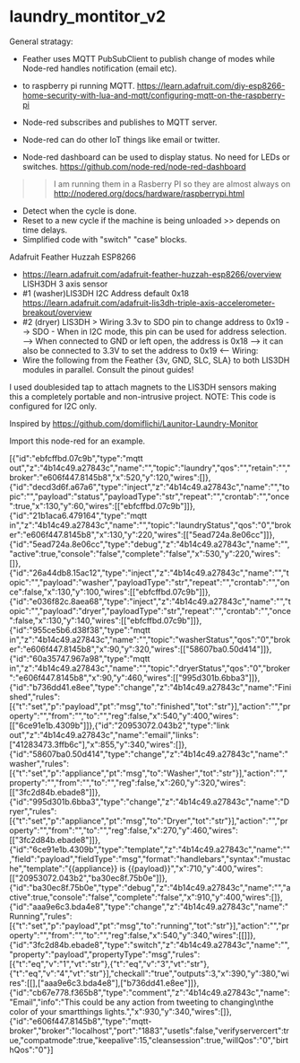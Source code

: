 # laundry_montitor_v2

General stratagy:
 * Feather uses MQTT PubSubClient to publish change of modes while Node-red handles notification (email etc).
 * to raspberry pi running MQTT.
https://learn.adafruit.com/diy-esp8266-home-security-with-lua-and-mqtt/configuring-mqtt-on-the-raspberry-pi

 * Node-red subscribes and publishes to MQTT server.
 * Node-red can do other IoT things like email or twitter.
 * Node-red dashboard can be used to display status.  No need for LEDs or switches.
https://github.com/node-red/node-red-dashboard

>> I am running them in a Rasberry PI so they are almost always on
http://nodered.org/docs/hardware/raspberrypi.html

* Detect when the cycle is done.
* Reset to a new cycle if the machine is being unloaded >> depends on time delays.
* Simplified code with "switch" "case" blocks.

Adafruit Feather Huzzah ESP8266
 * https://learn.adafruit.com/adafruit-feather-huzzah-esp8266/overview
LISH3DH 3 axis sensor
 * #1 (washer)LIS3DH I2C Address default 0x18
https://learn.adafruit.com/adafruit-lis3dh-triple-axis-accelerometer-breakout/overview
 * #2 (dryer) LIS3DH > Wiring 3.3v to SDO pin to change address to 0x19
 --> SDO - When in I2C mode, this pin can be used for address selection. 
 --> When connected to GND or left open, the address is 0x18
 --> it can also be connected to 3.3V to set the address to 0x19 <--
 Wiring:
 * Wire the following from the Feather {3v, GND, SLC, SLA} to both LIS3DH modules in parallel.
 Consult the pinout guides!

I used doublesided tap to attach magnets to the LIS3DH sensors making this a completely portable and non-intrusive project.
NOTE: This code is configured for I2C only.

Inspired by
https://github.com/domiflichi/Launitor-Laundry-Monitor

Import this node-red for an example.

[{"id":"ebfcffbd.07c9b","type":"mqtt out","z":"4b14c49.a27843c","name":"","topic":"laundry","qos":"","retain":"","broker":"e606f447.8145b8","x":520,"y":120,"wires":[]},{"id":"decd3d6f.a67a6","type":"inject","z":"4b14c49.a27843c","name":"","topic":"","payload":"status","payloadType":"str","repeat":"","crontab":"","once":true,"x":130,"y":60,"wires":[["ebfcffbd.07c9b"]]},{"id":"21b1aca6.479164","type":"mqtt in","z":"4b14c49.a27843c","name":"","topic":"laundryStatus","qos":"0","broker":"e606f447.8145b8","x":130,"y":220,"wires":[["5ead724a.8e06cc"]]},{"id":"5ead724a.8e06cc","type":"debug","z":"4b14c49.a27843c","name":"","active":true,"console":"false","complete":"false","x":530,"y":220,"wires":[]},{"id":"26a44db8.15ac12","type":"inject","z":"4b14c49.a27843c","name":"","topic":"","payload":"washer","payloadType":"str","repeat":"","crontab":"","once":false,"x":130,"y":100,"wires":[["ebfcffbd.07c9b"]]},{"id":"e036f82c.8aea68","type":"inject","z":"4b14c49.a27843c","name":"","topic":"","payload":"dryer","payloadType":"str","repeat":"","crontab":"","once":false,"x":130,"y":140,"wires":[["ebfcffbd.07c9b"]]},{"id":"955ce5b6.d38f38","type":"mqtt in","z":"4b14c49.a27843c","name":"","topic":"washerStatus","qos":"0","broker":"e606f447.8145b8","x":90,"y":320,"wires":[["58607ba0.50d414"]]},{"id":"60a35747.967a98","type":"mqtt in","z":"4b14c49.a27843c","name":"","topic":"dryerStatus","qos":"0","broker":"e606f447.8145b8","x":90,"y":460,"wires":[["995d301b.6bba3"]]},{"id":"b736dd41.e8ee","type":"change","z":"4b14c49.a27843c","name":"Finished","rules":[{"t":"set","p":"payload","pt":"msg","to":"finished","tot":"str"}],"action":"","property":"","from":"","to":"","reg":false,"x":540,"y":400,"wires":[["6ce91e1b.4309b"]]},{"id":"20953072.043b2","type":"link out","z":"4b14c49.a27843c","name":"email","links":["41283473.3ffb6c"],"x":855,"y":340,"wires":[]},{"id":"58607ba0.50d414","type":"change","z":"4b14c49.a27843c","name":"washer","rules":[{"t":"set","p":"appliance","pt":"msg","to":"Washer","tot":"str"}],"action":"","property":"","from":"","to":"","reg":false,"x":260,"y":320,"wires":[["3fc2d84b.ebade8"]]},{"id":"995d301b.6bba3","type":"change","z":"4b14c49.a27843c","name":"Dryer","rules":[{"t":"set","p":"appliance","pt":"msg","to":"Dryer","tot":"str"}],"action":"","property":"","from":"","to":"","reg":false,"x":270,"y":460,"wires":[["3fc2d84b.ebade8"]]},{"id":"6ce91e1b.4309b","type":"template","z":"4b14c49.a27843c","name":"","field":"payload","fieldType":"msg","format":"handlebars","syntax":"mustache","template":"{{appliance}} is {{payload}}","x":710,"y":400,"wires":[["20953072.043b2","ba30ec8f.75b0e"]]},{"id":"ba30ec8f.75b0e","type":"debug","z":"4b14c49.a27843c","name":"","active":true,"console":"false","complete":"false","x":910,"y":400,"wires":[]},{"id":"aaa9e6c3.bda4e8","type":"change","z":"4b14c49.a27843c","name":"Running","rules":[{"t":"set","p":"payload","pt":"msg","to":"running","tot":"str"}],"action":"","property":"","from":"","to":"","reg":false,"x":540,"y":340,"wires":[[]]},{"id":"3fc2d84b.ebade8","type":"switch","z":"4b14c49.a27843c","name":"","property":"payload","propertyType":"msg","rules":[{"t":"eq","v":"1","vt":"str"},{"t":"eq","v":"3","vt":"str"},{"t":"eq","v":"4","vt":"str"}],"checkall":"true","outputs":3,"x":390,"y":380,"wires":[[],["aaa9e6c3.bda4e8"],["b736dd41.e8ee"]]},{"id":"cb67e778.f365b8","type":"comment","z":"4b14c49.a27843c","name":"Email","info":"This could be any action from tweeting to changing\nthe color of your smartthings lights.","x":930,"y":340,"wires":[]},{"id":"e606f447.8145b8","type":"mqtt-broker","broker":"localhost","port":"1883","usetls":false,"verifyservercert":true,"compatmode":true,"keepalive":15,"cleansession":true,"willQos":"0","birthQos":"0"}]
